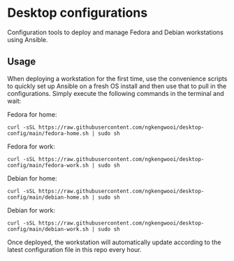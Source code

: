 # Desktop configurations

Configuration tools to deploy and manage Fedora and Debian workstations using Ansible.

## Usage

When deploying a workstation for the first time, use the convenience scripts to quickly set up Ansible on a fresh OS install and then use that to pull in the configurations. Simply execute the following commands in the terminal and wait:

Fedora for home:

```
curl -sSL https://raw.githubusercontent.com/ngkengwooi/desktop-config/main/fedora-home.sh | sudo sh
```

Fedora for work:

```
curl -sSL https://raw.githubusercontent.com/ngkengwooi/desktop-config/main/fedora-work.sh | sudo sh
```

Debian for home:

```
curl -sSL https://raw.githubusercontent.com/ngkengwooi/desktop-config/main/debian-home.sh | sudo sh
```


Debian for work:

```
curl -sSL https://raw.githubusercontent.com/ngkengwooi/desktop-config/main/debian-work.sh | sudo sh
```

Once deployed, the workstation will automatically update according to the latest configuration file in this repo every hour.

